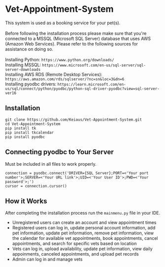 # Vet-Appointment-System
This system is used as a booking service for your pet(s).<br><br>
Before following the installation process please make sure that you're connected to a MSSQL (Microsoft SQL Server) database that uses AWS (Amazon Web Services). Please refer to the following sources for assistance on doing so.<br><br> Installing Python: `https://www.python.org/downloads/` <br> Installing MSSQL: `https://www.microsoft.com/en-us/sql-server/sql-server-downloads` <br> Installing AWS RDS (Remote Desktop Services): `https://aws.amazon.com/rds/sqlserver/?nc=sn&loc=3&dn=6` <br> Installing pyodbc drivers: `https://learn.microsoft.com/en-us/sql/connect/python/pyodbc/python-sql-driver-pyodbc?view=sql-server-ver16`

Installation
---
```
git clone https://github.com/Keiaus/Vet-Appointment-System.git
cd Vet-Appointment-System
pip install tk
pip install tkcalendar
pip install pyodbc
```

Connecting pyodbc to Your Server
---
Must be included in all files to work properly.

```
connection = pyodbc.connect('DRIVER={SQL Server};PORT=<'Your port number'>;SERVER=<'Your URL link'>;UID=<'Your User ID'>;PWD=<'Your password'>;')
cursor = connection.cursor()
```

How it Works
--- 
After completing the installation process run the `mainmenu.py` file in your IDE.

- Unregistered users can create an account and view appointment times 
- Registered users can log in, update personal account information, add pet information, update pet information, remove pet information, view the calendar for available vet appointments, book appointments, cancel appointments, and search for specific vets based on location
- Vets can log in, upload availability, update pet information, view daily appoinments, canceled appointments, and upload pet records
- Admin can log in and manage vets